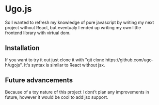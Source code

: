 <h1>Ugo.js</h1>
<p>So I wanted to refresh my knowledge of pure javascript by writing my next project without React, but eventualy I ended up writing my own little frontend library with virtual dom.</p>
<h2>Installation</h2>
<p>If you want to try it out just clone it with "git clone https://github.com/ugo-h/ugojs". It's syntax is similar to React without jsx.</p>
<h2>Future advancements</h2>
<p>Because of a toy nature of this project I dont't plan any improvements in future, however it would be cool to add jsx support.</p>